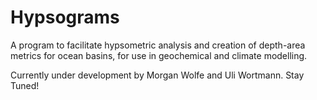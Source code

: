 # Hypsograms

A program to facilitate hypsometric analysis and creation of depth-area metrics for ocean
basins, for use in geochemical and climate modelling.

Currently under development by Morgan Wolfe and Uli Wortmann.
Stay Tuned!

